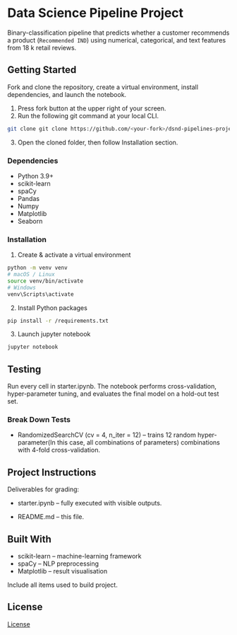 # Data Science Pipeline Project

Binary-classification pipeline that predicts whether a customer recommends a
product (`Recommended IND`) using numerical, categorical, and text features
from 18 k retail reviews.

## Getting Started

Fork and clone the repository, create a virtual environment, install dependencies, and
launch the notebook.
1. Press fork button at the upper right of your screen.
2. Run the following git command at your local CLI.
```bash
git clone git clone https://github.com/<your-fork>/dsnd-pipelines-project.git
```
3. Open the cloned folder, then follow Installation section.

### Dependencies

- Python 3.9+
- scikit-learn
- spaCy
- Pandas
- Numpy
- Matplotlib
- Seaborn

### Installation

1. Create & activate a virtual environment
```bash
python -m venv venv
# macOS / Linux
source venv/bin/activate
# Windows
venv\Scripts\activate
```

2. Install Python packages
```bash
pip install -r /requirements.txt
```

3. Launch jupyter notebook
```bash
jupyter notebook
```

## Testing

Run every cell in starter.ipynb.
The notebook performs cross-validation, hyper-parameter tuning, and evaluates
the final model on a hold-out test set.

### Break Down Tests

- RandomizedSearchCV (cv = 4, n_iter = 12) – trains 12 random hyper-parameter(In this case, all combinations of parameters) combinations with 4-fold cross-validation.

## Project Instructions

Deliverables for grading:

- starter.ipynb – fully executed with visible outputs.

- README.md – this file.

## Built With

- scikit-learn – machine-learning framework
- spaCy – NLP preprocessing
- Matplotlib – result visualisation

Include all items used to build project.

## License

[License](LICENSE.txt)
